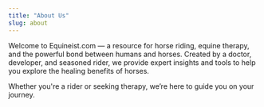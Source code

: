 ```yaml
---
title: "About Us"
slug: about
---
```


Welcome to Equineist.com — a resource for horse riding, equine therapy, and the powerful bond between humans and horses. Created by a doctor, developer, and seasoned rider, we provide expert insights and tools to help you explore the healing benefits of horses.

Whether you're a rider or seeking therapy, we’re here to guide you on your journey.